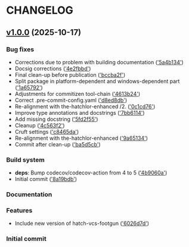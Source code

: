 # CHANGELOG



## [v1.0.0](https://github.com/dornech/utils-mystuff/releases/tag/v1.0.0)  (2025-10-17) 

### Bug fixes

- Corrections due to problem with building documentation
(['5a4b134'](https://github.com/dornech/utils-mystuff/commit/5a4b13437547dc2538abc0990ae7b1ca03ac97a6))
- Docsig corrections
(['4e2fbbd'](https://github.com/dornech/utils-mystuff/commit/4e2fbbd7027d0bde87a29d6e13155e4dc76c9e94))
- Final clean-up before publication
(['bccba2f'](https://github.com/dornech/utils-mystuff/commit/bccba2f8198894321cea8c0fc3a1df6411d2d4f5))
- Split package in platform-dependent and windows-dependent part
(['1a65792'](https://github.com/dornech/utils-mystuff/commit/1a65792a558a0d170e0852ec0b3c7c17ec38ac7f))
- Adjustments for commitizen tool-chain
(['4613b24'](https://github.com/dornech/utils-mystuff/commit/4613b24a655eaf80e277c33b58245efeed2aea80))
- Correct .pre-commit-config.yaml
(['d8ed8db'](https://github.com/dornech/utils-mystuff/commit/d8ed8db5199792f24274d5a981ca9e33175953bd))
- Re-alignment with the-hatchlor-enhanced /2.
(['0c1cd76'](https://github.com/dornech/utils-mystuff/commit/0c1cd7668182a14691fb73dabd9ab83c3c6739a1))
- Improve type annotations and docstrings
(['7bb6114'](https://github.com/dornech/utils-mystuff/commit/7bb6114b5d3c786be3039730da74a3f802c8b363))
- Add missing docstring
(['5fd2f55'](https://github.com/dornech/utils-mystuff/commit/5fd2f55044fcbc22d29b55ee2b94dd606431177e))
- Cleanup
(['4c563f2'](https://github.com/dornech/utils-mystuff/commit/4c563f2838a795c77817fb9509590cb73472f9ff))
- Cruft settings
(['c8465da'](https://github.com/dornech/utils-mystuff/commit/c8465da53209893ae7389c9f66671d57f2f5e816))
- Re-alignment with the-hatchlor-enhanced
(['9a65134'](https://github.com/dornech/utils-mystuff/commit/9a65134d29c8f3386224f7d9f861619970609166))
- Commit after clean-up
(['ba5d5cb'](https://github.com/dornech/utils-mystuff/commit/ba5d5cb2342635f05510b3cf0b55b471d05c296a))

### Build system

- **deps**: Bump codecov/codecov-action from 4 to 5
 (['4b9060a'](https://github.com/dornech/utils-mystuff/commit/4b9060adb11aeda420a291114e55a8f60ca7d322))
- Initial commit
(['8a19bdb'](https://github.com/dornech/utils-mystuff/commit/8a19bdb5880e926fc2367a7991086b5a31c20cb7))

### Documentation


### Features

- Include new version of hatch-vcs-footgun
(['6026d7d'](https://github.com/dornech/utils-mystuff/commit/6026d7dde5c252c1bf5e85cc33fa9f4feb8c75f7))

### Initial commit

